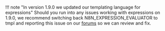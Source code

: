 !!! note "In version 1.9.0 we updated our templating language for expressions"
    Should you run into any issues working with expressions on 1.9.0, we recommend switching back N8N_EXPRESSION_EVALUATOR to tmpl and reporting this issue on our [forums](https://community.n8n.io/) so we can review and fix.
